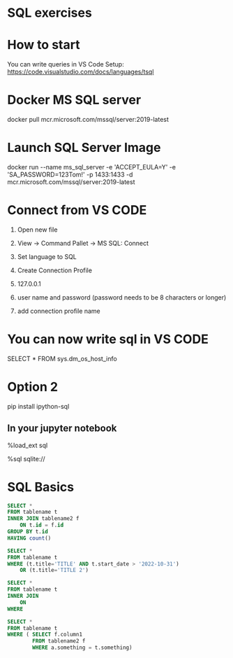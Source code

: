 # SQL exercises 

# How to start 

You can write queries in VS Code 
Setup: https://code.visualstudio.com/docs/languages/tsql

# Docker MS SQL server 

docker pull mcr.microsoft.com/mssql/server:2019-latest

# Launch SQL Server Image

docker run --name ms_sql_server -e 'ACCEPT_EULA=Y' -e 'SA_PASSWORD=123Tom!' -p 1433:1433 -d mcr.microsoft.com/mssql/server:2019-latest

# Connect from VS CODE

1) Open new file

1) View -> Command Pallet -> MS SQL: Connect 

2) Set language to SQL

3) Create Connection Profile 

4) 127.0.0.1

5) user name and password (password needs to be 8 characters or longer)

6) add connection profile name 

# You can now write sql in VS CODE 

SELECT * FROM sys.dm_os_host_info


# Option 2 

pip install ipython-sql

## In your jupyter notebook 

%load_ext sql 

%sql sqlite://


# SQL Basics

```sql
SELECT * 
FROM tablename t
INNER JOIN tablename2 f 
    ON t.id = f.id 
GROUP BY t.id
HAVING count()
```

```sql
SELECT * 
FROM tablename t
WHERE (t.title='TITLE' AND t.start_date > '2022-10-31') 
    OR (t.title='TITLE 2')
```

```sql
SELECT * 
FROM tablename t 
INNER JOIN 
    ON
WHERE
```

```sql
SELECT *
FROM tablename t
WHERE ( SELECT f.column1 
        FROM tablename2 f 
        WHERE a.something = t.something)
```



